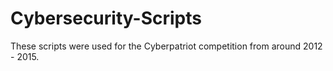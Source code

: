 # Cybersecurity-Scripts
These scripts were used for the Cyberpatriot competition from around 2012 - 2015.
